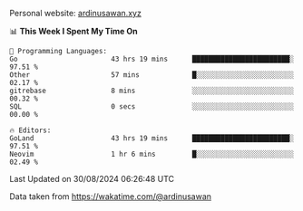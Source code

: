 Personal website: [ardinusawan.xyz](https://ardinusawan.xyz)

<!--START_SECTION:waka-->
📊 **This Week I Spent My Time On** 

```text
💬 Programming Languages: 
Go                       43 hrs 19 mins      ████████████████████████░   97.51 % 
Other                    57 mins             █░░░░░░░░░░░░░░░░░░░░░░░░   02.17 % 
gitrebase                8 mins              ░░░░░░░░░░░░░░░░░░░░░░░░░   00.32 % 
SQL                      0 secs              ░░░░░░░░░░░░░░░░░░░░░░░░░   00.00 % 

🔥 Editors: 
GoLand                   43 hrs 19 mins      ████████████████████████░   97.51 % 
Neovim                   1 hr 6 mins         █░░░░░░░░░░░░░░░░░░░░░░░░   02.49 % 
```


 Last Updated on 30/08/2024 06:26:48 UTC
<!--END_SECTION:waka-->
Data taken from https://wakatime.com/@ardinusawan
